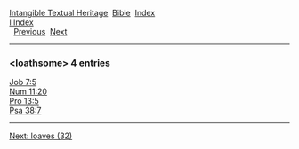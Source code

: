 [Intangible Textual Heritage](../../index)  [Bible](../index) 
[Index](index)   
[l Index](_l_)  
  [Previous](c06868)  [Next](c06870) 

------------------------------------------------------------------------

### &lt;loathsome&gt; 4 entries

[Job 7:5](../kjv/job007.htm#005)  
[Num 11:20](../kjv/num011.htm#020)  
[Pro 13:5](../kjv/pro013.htm#005)  
[Psa 38:7](../kjv/psa038.htm#007)  

------------------------------------------------------------------------

[Next: loaves (32)](c06870)
